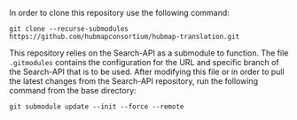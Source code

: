 In order to clone this repository use the following command: 

```commandline
git clone --recurse-submodules https://github.com/hubmapconsortium/hubmap-translation.git
```

This repository relies on the Search-API as a submodule to function. The file `.gitmodules` contains the configuration
for the URL and specific branch of the Search-API that is to be used. After modifying this file or in order to pull
the latest changes from the Search-API repository, run the following command from the base directory:

```
git submodule update --init --force --remote
```